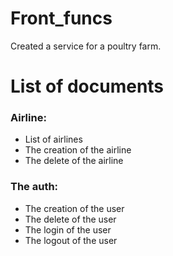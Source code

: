 # Front_funcs

Created a service for a poultry farm.

# List of documents

### Airline:
- List of airlines
- The creation of the airline
- The delete of the airline
### The auth:
- The creation of the user
- The delete of the user
- The login of the user
- The logout of the user

